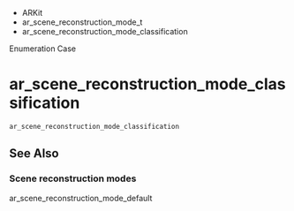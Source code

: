 

- ARKit
- ar_scene_reconstruction_mode_t
-  ar_scene_reconstruction_mode_classification 

Enumeration Case

# ar_scene_reconstruction_mode_classification

``` source
ar_scene_reconstruction_mode_classification
```

## See Also

### Scene reconstruction modes

ar_scene_reconstruction_mode_default

